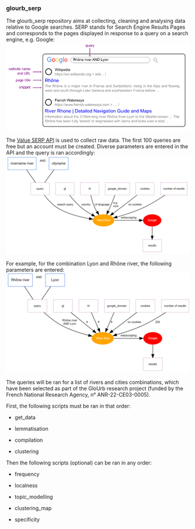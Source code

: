 ### glourb_serp

The glourb_serp repository aims at collecting, cleaning and analysing data relative to Google searches. SERP stands for Search Engine Results Pages and corresponds to the pages displayed in response to a query on a search engine, e.g. Google: ![A diagram showing the structure of a Search Engine Results Page](https://github.com/lbajemon/glourb_serp/blob/main/figures/SERP_structure.png)

The [Value SERP API](https://get.valueserp.com/try-it-free/) is used to collect raw data. The first 100 queries are free but an account must be created. Diverse parameters are entered in the API and the query is ran accordingly: ![A diagram showing the entered parameters](https://github.com/lbajemon/glourb_serp/blob/main/figures/query_parameters_diagram.png)

For example, for the combination Lyon and Rhône river, the following parameters are entered: ![!A diagram showing the entered parameters for the city of Lyon](https://github.com/lbajemon/glourb_serp/blob/main/figures/query_parameters_ex_lyon.png)

The queries will be ran for a list of rivers and cities combinations, which have been selected as part of the GloUrb research project (funded by the French National Research Agency, n° ANR-22-CE03-0005).

First, the following scripts must be ran in that order:

-   get_data

-   lemmatisation

-   compilation

-   clustering

Then the following scripts (optional) can be ran in any order:

-   frequency

-   localness

-   topic_modelling

-   clustering_map

-   specificity
